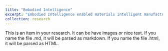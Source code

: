 ```yaml
---
title: "Embodied Intelligence"
excerpt: "Embodied Intelligence enabled materials intelligent manufacturing<br/><img src='/images/Embodied Intelligence.jpg'>"
collection: research
---
```

This is an item in your research. It can be have images or nice text. If you name the file .md, it will be parsed as markdown. If you name the file .html, it will be parsed as HTML.

